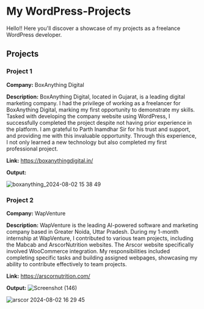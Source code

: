# My WordPress-Projects
Hello!! Here you'll discover a showcase of my projects as a freelance WordPress developer.

## Projects

### Project 1
**Company:** BoxAnything Digital

**Description:** BoxAnything Digital, located in Gujarat, is a leading digital marketing company. I had the privilege of working as a freelancer for BoxAnything Digital, marking my first opportunity to demonstrate my skills. Tasked with developing the company website using WordPress, I successfully completed the project despite not having prior experience in the platform. I am grateful to Parth Inamdhar Sir for his trust and support, and providing me with this invaluable opportunity. Through this experience, I not only learned a new technology but also completed my first professional project.

**Link:** https://boxanythingdigital.in/

**Output:**

![boxanything_2024-08-02 15 38 49](https://github.com/user-attachments/assets/7b7fbd91-a148-4b27-83cd-f4df67f558c2)

### Project 2
**Company:** WapVenture

**Description:** WapVenture is the leading AI-powered software and marketing company based in Greater Noida, Uttar Pradesh. During my 1-month internship at WapVenture, I contributed to various team projects, including the Mabcab and ArscorNutrition websites. The Arscor website specifically involved WooCommerce integration. My responsibilities included completing specific tasks and building assigned webpages, showcasing my ability to contribute effectively to team projects.

**Link:** https://arscornutrition.com/

**Output:**
![Screenshot (146)](https://github.com/user-attachments/assets/761ba54e-b0f2-470f-964d-1754bedb8134)

![arscor 2024-08-02 16 29 45](https://github.com/user-attachments/assets/c3f03159-87b0-47c5-8fb2-854fe9774b06)


